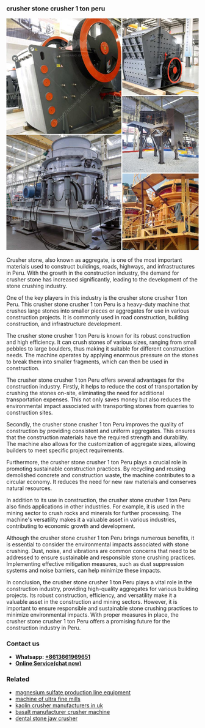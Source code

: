<h3>crusher stone crusher 1 ton peru</h3><img src='1708309418.jpg' alt=''><p>Crusher stone, also known as aggregate, is one of the most important materials used to construct buildings, roads, highways, and infrastructures in Peru. With the growth in the construction industry, the demand for crusher stone has increased significantly, leading to the development of the stone crushing industry.</p><p>One of the key players in this industry is the crusher stone crusher 1 ton Peru. This crusher stone crusher 1 ton Peru is a heavy-duty machine that crushes large stones into smaller pieces or aggregates for use in various construction projects. It is commonly used in road construction, building construction, and infrastructure development.</p><p>The crusher stone crusher 1 ton Peru is known for its robust construction and high efficiency. It can crush stones of various sizes, ranging from small pebbles to large boulders, thus making it suitable for different construction needs. The machine operates by applying enormous pressure on the stones to break them into smaller fragments, which can then be used in construction.</p><p>The crusher stone crusher 1 ton Peru offers several advantages for the construction industry. Firstly, it helps to reduce the cost of transportation by crushing the stones on-site, eliminating the need for additional transportation expenses. This not only saves money but also reduces the environmental impact associated with transporting stones from quarries to construction sites.</p><p>Secondly, the crusher stone crusher 1 ton Peru improves the quality of construction by providing consistent and uniform aggregates. This ensures that the construction materials have the required strength and durability. The machine also allows for the customization of aggregate sizes, allowing builders to meet specific project requirements.</p><p>Furthermore, the crusher stone crusher 1 ton Peru plays a crucial role in promoting sustainable construction practices. By recycling and reusing demolished concrete and construction waste, the machine contributes to a circular economy. It reduces the need for new raw materials and conserves natural resources.</p><p>In addition to its use in construction, the crusher stone crusher 1 ton Peru also finds applications in other industries. For example, it is used in the mining sector to crush rocks and minerals for further processing. The machine's versatility makes it a valuable asset in various industries, contributing to economic growth and development.</p><p>Although the crusher stone crusher 1 ton Peru brings numerous benefits, it is essential to consider the environmental impacts associated with stone crushing. Dust, noise, and vibrations are common concerns that need to be addressed to ensure sustainable and responsible stone crushing practices. Implementing effective mitigation measures, such as dust suppression systems and noise barriers, can help minimize these impacts.</p><p>In conclusion, the crusher stone crusher 1 ton Peru plays a vital role in the construction industry, providing high-quality aggregates for various building projects. Its robust construction, efficiency, and versatility make it a valuable asset in the construction and mining sectors. However, it is important to ensure responsible and sustainable stone crushing practices to minimize environmental impacts. With proper measures in place, the crusher stone crusher 1 ton Peru offers a promising future for the construction industry in Peru.</p><h3>Contact us</h3><ul><li><strong>Whatsapp:&nbsp;<a href="https://wa.me/8613661969651">+8613661969651</a></strong></li><li><a href="https://swt.shibang-china.com/?git&amp;zhl&amp;crusher stone crusher 1 ton peru"><strong>Online Service(chat now)</strong></a></li></ul><h3>Related</h3><ul><li><a href='magnesium sulfate production line equipment.md'>magnesium sulfate production line equipment</a></li><li><a href='machine of ultra fine mills.md'>machine of ultra fine mills</a></li><li><a href='kaolin crusher manufacturers in uk.md'>kaolin crusher manufacturers in uk</a></li><li><a href='basalt manufacturer crusher machine.md'>basalt manufacturer crusher machine</a></li><li><a href='dental stone jaw crusher.md'>dental stone jaw crusher</a></li></ul>